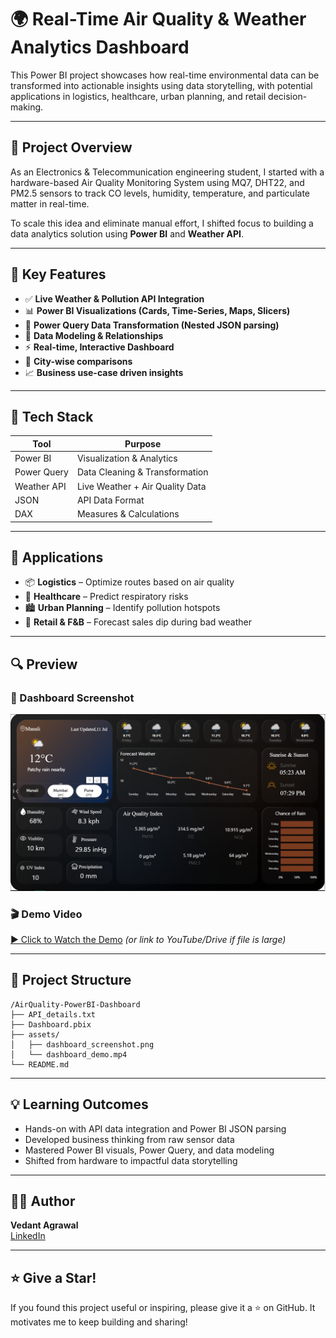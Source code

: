 # 🌍 Real-Time Air Quality & Weather Analytics Dashboard

This Power BI project showcases how real-time environmental data can be transformed into actionable insights using data storytelling, with potential applications in logistics, healthcare, urban planning, and retail decision-making.

---

## 📌 Project Overview

As an Electronics & Telecommunication engineering student, I started with a hardware-based Air Quality Monitoring System using MQ7, DHT22, and PM2.5 sensors to track CO levels, humidity, temperature, and particulate matter in real-time.

To scale this idea and eliminate manual effort, I shifted focus to building a data analytics solution using **Power BI** and **Weather API**.

---

## 🔧 Key Features

- ✅ **Live Weather & Pollution API Integration**
- 📊 **Power BI Visualizations (Cards, Time-Series, Maps, Slicers)**
- 🧹 **Power Query Data Transformation (Nested JSON parsing)**
- 🧠 **Data Modeling & Relationships**
- ⚡ **Real-time, Interactive Dashboard**
- 📍 **City-wise comparisons**
- 📈 **Business use-case driven insights**

---

## 🧰 Tech Stack

| Tool | Purpose |
|------|---------|
| Power BI | Visualization & Analytics |
| Power Query | Data Cleaning & Transformation |
| Weather API | Live Weather + Air Quality Data |
| JSON | API Data Format |
| DAX | Measures & Calculations |

---

## 🔗 Applications

- 📦 **Logistics** – Optimize routes based on air quality
- 🏥 **Healthcare** – Predict respiratory risks
- 🏙 **Urban Planning** – Identify pollution hotspots
- 🍔 **Retail & F&B** – Forecast sales dip during bad weather

---

## 🔍 Preview

### 📸 Dashboard Screenshot
![Dashboard Screenshot](assets/dashboard_screenshot.png)

### 🎬 Demo Video
[▶️ Click to Watch the Demo](assets/dashboard_demo.mp4)
*(or link to YouTube/Drive if file is large)*

---

## 📁 Project Structure

```
/AirQuality-PowerBI-Dashboard
├── API_details.txt
├── Dashboard.pbix
├── assets/
│   ├── dashboard_screenshot.png
│   └── dashboard_demo.mp4
└── README.md
```

---

## 💡 Learning Outcomes

- Hands-on with API data integration and Power BI JSON parsing
- Developed business thinking from raw sensor data
- Mastered Power BI visuals, Power Query, and data modeling
- Shifted from hardware to impactful data storytelling

---

## 👨‍💻 Author

**Vedant Agrawal**  
[LinkedIn](https://www.linkedin.com/in/vedant-agrawal23/) 

---

## ⭐ Give a Star!

If you found this project useful or inspiring, please give it a ⭐ on GitHub. It motivates me to keep building and sharing!

